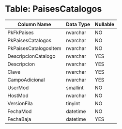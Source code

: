 # Table: PaisesCatalogos

| Column Name | Data Type | Nullable |
|-------------|-----------|----------|
| PkFkPaises | nvarchar | NO |
| PkPaisesCatalogos | nvarchar | NO |
| PkPaisesCatalogosItem | nvarchar | NO |
| DescripcionCatalogo | nvarchar | YES |
| Descripcion | nvarchar | YES |
| Clave | nvarchar | YES |
| CampoAdicional | nvarchar | YES |
| UserMod | smallint | NO |
| HostMod | nvarchar | NO |
| VersionFila | tinyint | NO |
| FechaMod | datetime | NO |
| FechaBaja | datetime | YES |
